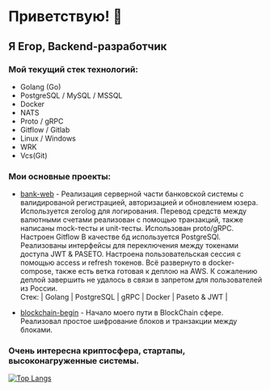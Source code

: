 # Приветствую! 👋
## Я Егор, Backend-разработчик
### Мой текущий стек технологий:
- Golang (Go)
- PostgreSQL / MySQL / MSSQL
- Docker
- NATS
- Proto / gRPC
- Gitflow / Gitlab
- Linux / Windows
- WRK
- Vcs(Git)

### Мои основные проекты:
- [bank-web](https://github.com/6jodeci/bank-web) -
Реализация серверной части банковской системы с валидированой регистрацией, авторизацией и обновлением юзера. Используется zerolog для логирования. Перевод средств между валютными счетами реализован с помощью транзакций, также написаны mock-тесты и unit-тесты. Использован proto/gRPC. Настроен Gitflow В качестве бд используется PostgreSQl. Реализованы интерфейсы для переключения между токенами доступа JWT & PASETO. Настроена пользовательская сессия c помощью access и refresh токенов. Всё развернуто в docker-compose, также есть ветка готовая к деплою на AWS. К сожалению деплой завершить не удалось в связи в запретом для пользователей из России. \
Стек: | Golang | PostgreSQL | gRPC | Docker | Paseto & JWT | 

- [blockchain-begin](https://github.com/6jodeci/blockchain-begin) -
Начало моего пути в BlockChain сфере. Реализовал простое шифрование блоков и транзакции между блоками.

### Очень интересна криптосфера, стартапы, высоконагруженные системы.

[![Top Langs](https://github-readme-stats.vercel.app/api/top-langs/?username=6jodeci&layout=compact)](https://github.com/6jodeci/)
